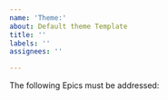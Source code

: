```yaml
---
name: 'Theme:'
about: Default theme Template
title: ''
labels: ''
assignees: ''

---
```


The following Epics must be addressed:
